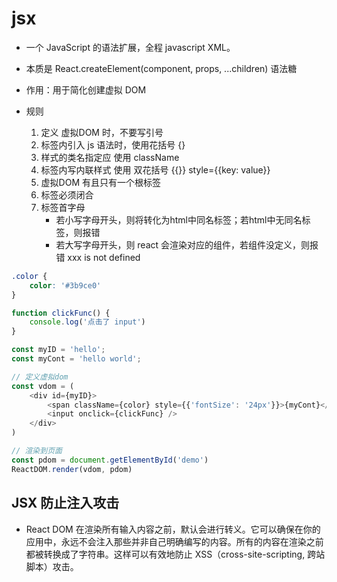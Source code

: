 # jsx

- 一个 JavaScript 的语法扩展，全程 javascript XML。

- 本质是 React.createElement(component, props, ...children) 语法糖

- 作用：用于简化创建虚拟 DOM

- 规则
    1. 定义 虚拟DOM 时，不要写引号
    2. 标签内引入 js 语法时，使用花括号 {}
    3. 样式的类名指定应 使用 className
    4. 标签内写内联样式 使用 双花括号 {{}} style={{key: value}}
    5. 虚拟DOM 有且只有一个根标签
    6. 标签必须闭合
    7. 标签首字母
        + 若小写字母开头，则将转化为html中同名标签；若html中无同名标签，则报错
        + 若大写字母开头，则 react 会渲染对应的组件，若组件没定义，则报错 xxx is not defined

```css
.color {
    color: '#3b9ce0'
}
```

```js
function clickFunc() {
    console.log('点击了 input')
}
```

```js
const myID = 'hello';
const myCont = 'hello world';

// 定义虚拟dom
const vdom = (
    <div id={myID}>
        <span className={color} style={{'fontSize': '24px'}}>{myCont}</span>
        <input onclick={clickFunc} />
    </div>
)

// 渲染到页面
const pdom = document.getElementById('demo')
ReactDOM.render(vdom, pdom)

```

## JSX 防止注入攻击

- React DOM 在渲染所有输入内容之前，默认会进行转义。它可以确保在你的应用中，永远不会注入那些并非自己明确编写的内容。所有的内容在渲染之前都被转换成了字符串。这样可以有效地防止 XSS（cross-site-scripting, 跨站脚本）攻击。